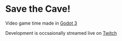 # Save the Cave!
Video game time made in [Godot 3](https://godotengine.org/)

Development is occsaionally streamed live on [Twitch](https://www.twitch.tv/shadycake37)
